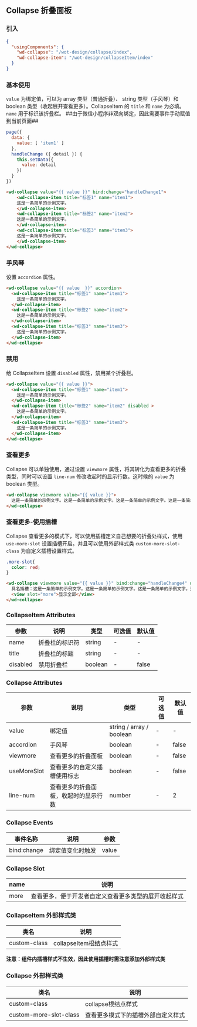## Collapse 折叠面板

### 引入

```json
{
  "usingComponents": {
    "wd-collapse": "/wot-design/collapse/index",
    "wd-collapse-item": "/wot-design/collapseItem/index"
  }
}
```

### 基本使用

`value` 为绑定值，可以为 array 类型（普通折叠）、 string 类型（手风琴）和 boolean 类型（收起展开查看更多）。CollapseItem 的 `title` 和 `name` 为必填。`name` 用于标识该折叠栏。
##由于微信小程序非双向绑定，因此需要事件手动赋值到当前页面##
```javascript
page({
  data: {
    value: [ 'item1' ]
  },
  handleChange ({ detail }) {
    this.setData({
      value: detail
    })
  }
})
```
```html
<wd-collapse value="{{ value }}" bind:change="handleChange1">
    <wd-collapse-item title="标签1" name="item1">
    这是一条简单的示例文字。
    </wd-collapse-item>
    <wd-collapse-item title="标签2" name="item2">
    这是一条简单的示例文字。
    </wd-collapse-item>
    <wd-collapse-item title="标签3" name="item3">
    这是一条简单的示例文字。
    </wd-collapse-item>
</wd-collapse>
```

### 手风琴

设置 `accordion` 属性。

```html
<wd-collapse value="{{ value  }}" accordion>
  <wd-collapse-item title="标签1" name="item1">
    这是一条简单的示例文字。
  </wd-collapse-item>
  <wd-collapse-item title="标签2" name="item2">
    这是一条简单的示例文字。
  </wd-collapse-item>
  <wd-collapse-item title="标签3" name="item3">
    这是一条简单的示例文字。
  </wd-collapse-item>
</wd-collapse>
```

### 禁用

给 CollapseItem 设置 `disabled` 属性，禁用某个折叠栏。

```html
<wd-collapse value="{{ value }}">
  <wd-collapse-item title="标签1" name="item1">
    这是一条简单的示例文字。
  </wd-collapse-item>
  <wd-collapse-item title="标签2" name="item2" disabled >
    这是一条简单的示例文字。
  </wd-collapse-item>
  <wd-collapse-item title="标签3" name="item3">
    这是一条简单的示例文字。
  </wd-collapse-item>
</wd-collapse>
```

### 查看更多

Collapse 可以单独使用，通过设置 `viewmore` 属性，将其转化为查看更多的折叠类型，同时可以设置 `line-num` 修改收起时的显示行数。这时候的 `value` 为 boolean 类型。

```html
<wd-collapse viewmore value="{{ value }}">
  这是一条简单的示例文字。这是一条简单的示例文字。这是一条简单的示例文字。这是一条简单的示例文字。这是一条简单的示例文字。这是一条简单的示例文字。这是一条简单的示例文字。这是一条简单的示例文字。
</wd-collapse>
```
### 查看更多-使用插槽
Collapse 查看更多的模式下，可以使用插槽定义自己想要的折叠处样式，使用 `use-more-slot` 设置插槽开启。并且可以使用外部样式类 `custom-more-slot-class` 为自定义插槽设置样式。
```css
.more-slot{
  color: red;
}
```
```html
<wd-collapse viewmore value="{{ value }}" bind:change="handleChange4" use-more-slot custom-more-slot-class="more-slot">
  具名插槽：这是一条简单的示例文字。这是一条简单的示例文字。这是一条简单的示例文字。这是一条简单的示例文字。这是一条简单的示例文字。这是一条简单的示例文字。这是一条简单的示例文字。这是一条简单的示例文字。
  <view slot="more">显示全部</view>
</wd-collapse>
```
### CollapseItem Attributes

| 参数      | 说明                                 | 类型      | 可选值       | 默认值   |
|---------- |------------------------------------ |---------- |------------- |-------- |
| name | 折叠栏的标识符 | string | - | - |
| title | 折叠栏的标题 | string | - | - |
| disabled | 禁用折叠栏 | boolean | - | false |
### Collapse Attributes

| 参数      | 说明                                 | 类型      | 可选值       | 默认值   |
|---------- |------------------------------------ |---------- |------------- |-------- |
| value | 绑定值 | string / array / boolean | - | - |
| accordion | 手风琴 | boolean | - | false |
| viewmore | 查看更多的折叠面板 | boolean | - | false |
| useMoreSlot | 查看更多的自定义插槽使用标志 | boolean | - | false |
| line-num | 查看更多的折叠面板，收起时的显示行数 | number | - | 2 |

### Collapse Events

| 事件名称      | 说明                                 | 参数     |
|------------- |------------------------------------ |--------- |
| bind:change | 绑定值变化时触发 | value |

### Collapse Slot

| name      | 说明       |
|------------- |----------- |
| more | 查看更多，便于开发者自定义查看更多类型的展开收起样式 |ss

### CollapseItem 外部样式类
| 类名     | 说明                |
|---------|---------------------|
| custom-class | collapseItem根结点样式 |
**注意：组件内插槽样式不生效，因此使用插槽时需注意添加外部样式类**
### Collapse 外部样式类
| 类名     | 说明                |
|---------|---------------------|
| custom-class | collapse根结点样式 |
| custom-more-slot-class | 查看更多模式下的插槽外部自定义样式 |
